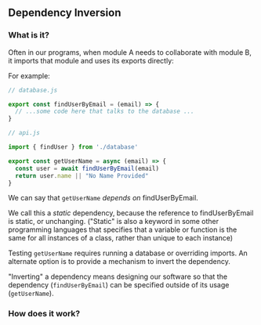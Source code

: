 ## Dependency Inversion

### What is it?

Often in our programs, when module A needs to collaborate with module B, it imports that module and uses its exports directly:

For example:

```javascript
// database.js

export const findUserByEmail = (email) => {
  // ...some code here that talks to the database ...
}
```

```javascript
// api.js

import { findUser } from './database'

export const getUserName = async (email) => {
  const user = await findUserByEmail(email)
  return user.name || "No Name Provided"
}
```

We can say that `getUserName` *depends on* findUserByEmail.

We call this a *static* dependency, because the reference to findUserByEmail is static, or unchanging. ("Static" is also a keyword in some other programming languages that specifies that a variable or function is the same for all instances of a class, rather than unique to each instance)

Testing `getUserName` requires running a database or overriding imports. An alternate option is to provide a mechanism to invert the dependency.

"Inverting" a dependency means designing our software so that the dependency (`findUserByEmail`) can be specified outside of its usage (`getUserName`).



### How does it work?



